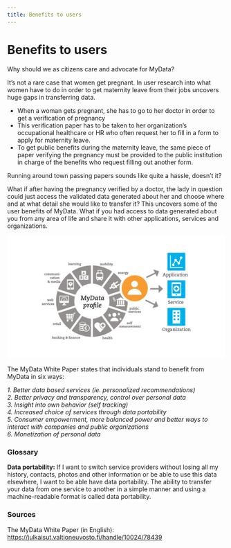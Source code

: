 ```yaml
---
title: Benefits to users
---
```


# Benefits to users

Why should we as citizens care and advocate for MyData? 

It’s not a rare case that women get pregnant. In user research into what women have to do in order to get maternity leave from their jobs uncovers huge gaps in transferring data. 

- When a woman gets pregnant, she has to go to her doctor in order to get a verification of pregnancy  
- This verification paper has to be taken to her organization’s occupational healthcare or HR who often request her to fill in a form to apply for maternity leave.  
- To get public benefits during the maternity leave, the same piece of paper verifying the pregnancy must be provided to the public  institution in charge of the benefits who request filling out another form.

Running around town passing papers sounds like quite a hassle, doesn’t it? 

What if after having the pregnancy verified by a doctor, the lady in question could just access the validated data generated about her and choose where and at what detail she would like to transfer it? This uncovers some of the user benefits of MyData. What if you had access to data generated about you from any area of life and share it with other applications, services and organizations. 

![Applications of MyData](/modules/Module%206/_posts/figure2-1.png)

The MyData White Paper states that individuals stand to benefit from MyData in six ways: 

*1. Better data based services (ie. personalized recommendations)*  
*2. Better privacy and transparency, control over personal data*  
*3. Insight into own behavior (self tracking)*  
*4. Increased choice of services through data portability*  
*5. Consumer empowerment, more balanced power and better ways to interact with companies and public organizations*  
*6. Monetization of personal data*  

### Glossary

**Data portability:**
If I want to switch service providers without losing all my history, contacts, photos and other information or be able to use this data elsewhere, I want to be able have data portability. The ability to transfer your data from one service to another in a simple manner and using a machine-readable format is called data portability.

### Sources 

The MyData White Paper (in English): https://julkaisut.valtioneuvosto.fi/handle/10024/78439
